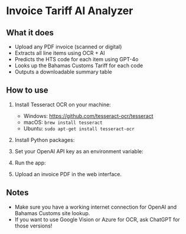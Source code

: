 # Invoice Tariff AI Analyzer

## What it does
- Upload any PDF invoice (scanned or digital)
- Extracts all line items using OCR + AI
- Predicts the HTS code for each item using GPT-4o
- Looks up the Bahamas Customs Tariff for each code
- Outputs a downloadable summary table

## How to use

1. Install Tesseract OCR on your machine:
   - Windows: https://github.com/tesseract-ocr/tesseract
   - macOS: `brew install tesseract`
   - Ubuntu: `sudo apt-get install tesseract-ocr`

2. Install Python packages:

3. Set your OpenAI API key as an environment variable:

4. Run the app:

5. Upload an invoice PDF in the web interface.

## Notes

- Make sure you have a working internet connection for OpenAI and Bahamas Customs site lookup.
- If you want to use Google Vision or Azure for OCR, ask ChatGPT for those versions!
